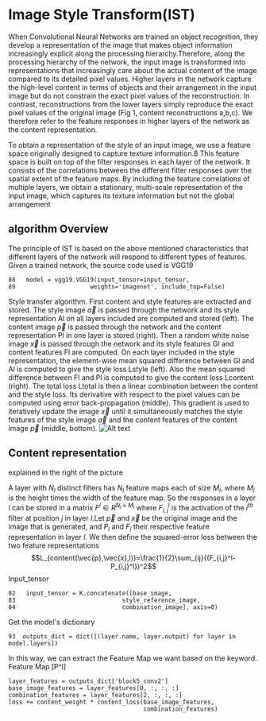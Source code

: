 # Image Style Transform(IST)
When Convolutional Neural Networks are trained on object recognition, they develop a representation of the image that makes object information increasingly explicit along the processing hierarchy.Therefore, along the processing hierarchy of the network, the input image is transformed into representations that increasingly care about the actual content of the image
compared to its detailed pixel values. Higher layers in the network capture the high-level content in terms of objects and their arrangement in the input image but do not constrain the exact pixel values of the reconstruction. In contrast, reconstructions from the lower layers simply reproduce the exact pixel values of the original image (Fig 1, content reconstructions a,b,c). We therefore refer to the feature responses in higher layers of the network as the content representation.


To obtain a representation of the style of an input image, we use a feature space originally designed to capture texture information.8 This feature space is built on top of the filter responses in each layer of the network. It consists of the correlations between the different filter responses over the spatial extent of the feature maps. By including the feature
correlations of multiple layers, we obtain a stationary, multi-scale representation of the input image, which captures its texture information but not the global arrangement

## algorithm Overview
The principle of IST is based on the above mentioned characteristics that different layers of the network will respond to different types of features. Given a trained network, the source code used is VGG19
```
88   model = vgg19.VGG19(input_tensor=input_tensor,
89                     weights='imagenet', include_top=False)
```
Style transfer algorithm. First content and style features are extracted and stored. The style image $\vec{a}$ is passed through the network and its style representation Al on all layers included are computed and stored (left). The content image $\vec{p}$ is passed through the network and the content representation Pl in one layer is stored (right). Then a random white noise image $\vec{x}$ is passed through the network and its style features Gl and content features Fl are computed. On each layer included in the style representation, the element-wise mean squared difference between Gl and Al is computed to give the style loss Lstyle (left). Also the mean squared difference between Fl and Pl is computed to give the content loss Lcontent (right). The total loss Ltotal is then a linear combination between the content and the style loss. Its derivative with respect to the pixel values can be computed using error back-propagation (middle). This gradient is used to iteratively
update the image $\vec{x}$ until it simultaneously matches the style features of the style image $\vec{a}$ and the content features of the content image $\vec{p}$ (middle, bottom).
![Alt text](https://github.com/SherryCal/related-work-summary-and-tricks/blob/master/explanation%20papers%20with%20codings/Image%20Style%20Transform(IST)/%20flowchart.png)
## Content representation
explained in the right of the picture

A layer with $N_l$ distinct filters has $N_l$ feature maps each of size $M_l$, where $M_l$ is the height times the width of the feature map. So the responses in a layer l can be stored in a matrix $F^l \in R^{N_l×M_l}$ where $F^l_{i,j}$ is the activation of the $i^{th}$ filter at position $j$ in layer $l$.Let $\vec{p}$ and $\vec{x}$ be the original image and the image that is generated, and $P_l$ and $F_l$ their respective feature representation in layer $l$. We then define the squared-error loss between the two feature representations
$$L_{content(\vec{p},\vec{x},l)}=\frac{1}{2}\sum_{ij}{(F_{i,j}^l-P_{i,j}^l})^2$$
Input_tensor
```
82   input_tensor = K.concatenate([base_image,
83                              style_reference_image,
84                              combination_image], axis=0)
```
Get the model's dictionary
```
93  outputs_dict = dict([(layer.name, layer.output) for layer in model.layers])

```
In this way, we can extract the Feature Map we want based on the keyword. Feature Map [P^l]
```
layer_features = outputs_dict['block5_conv2']
base_image_features = layer_features[0, :, :, :]
combination_features = layer_features[2, :, :, :]
loss += content_weight * content_loss(base_image_features,
                                      combination_features)

```
